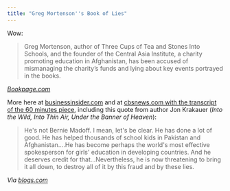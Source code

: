 ```yaml
---
title: "Greg Mortenson''s Book of Lies"
---
```

<p>Wow:</p>
<blockquote><p>Greg Mortenson, author of Three Cups of Tea and Stones Into Schools, and the founder of the Central Asia Institute, a charity promoting education in Afghanistan, has been accused of mismanaging the charity’s funds and lying about key events portrayed in the books.</p></blockquote>
<p><cite><a href="http://www.bookpage.com/the-book-case/2011/04/18/greg-mortenson-and-the-beautiful-lie/">Bookpage.com</a></cite></p>
<p>More here at <a href="http://www.businessinsider.com/greg-mortenson-60-minutes-three-cups-tea-afghanistan-2011-4">businessinsider.com</a> and at <a href="http://www.cbsnews.com/stories/2011/04/15/60minutes/main20054397_page5.shtml?tag=contentMain;contentBody">cbsnews.com with the transcript of the 60 minutes piece</a>, including this quote from author Jon Krakauer (<em>Into the Wild, Into Thin Air, Under the Banner of Heaven</em>):</p>
<blockquote><p>He's not Bernie Madoff. I mean, let's be clear. He has done a lot of good. He has helped thousands of school kids in Pakistan and Afghanistan....He has become perhaps the world's most effective spokesperson for girls' education in developing countries. And he deserves credit for that...Nevertheless, he is now threatening to bring it all down, to destroy all of it by this fraud and by these lies.</p></blockquote>
<p><em>Via <a href="http://www.blogs.com/2011/04/18/newest-literary-scandal-three-cups-of-tea.html">blogs.com</a></em></p>
